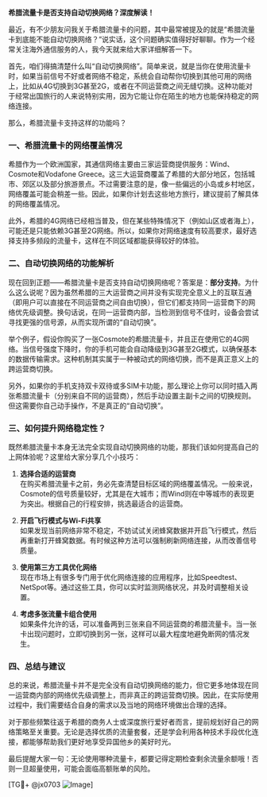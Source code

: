 **希腊流量卡是否支持自动切换网络？深度解读！**

最近，有不少朋友问我关于希腊流量卡的问题，其中最常被提及的就是“希腊流量卡到底能不能自动切换网络？”说实话，这个问题确实值得好好聊聊。作为一个经常关注海外通信服务的人，我今天就来给大家详细解答一下。

首先，咱们得搞清楚什么叫“自动切换网络”。简单来说，就是当你在使用流量卡时，如果当前信号不好或者网络不稳定，系统会自动帮你切换到其他可用的网络上，比如从4G切换到3G甚至2G，或者在不同运营商之间无缝切换。这种功能对于经常出国旅行的人来说特别实用，因为它能让你在陌生的地方也能保持稳定的网络连接。

那么，希腊流量卡支持这样的功能吗？

### 一、希腊流量卡的网络覆盖情况

希腊作为一个欧洲国家，其通信网络主要由三家运营商提供服务：Wind、Cosmote和Vodafone Greece。这三大运营商覆盖了希腊的大部分地区，包括城市、郊区以及部分旅游景点。不过需要注意的是，像一些偏远的小岛或乡村地区，网络覆盖可能会稍差一些。因此，如果你计划去这些地方旅行，建议提前了解具体的网络覆盖情况。

此外，希腊的4G网络已经相当普及，但在某些特殊情况下（例如山区或者海上），可能还是只能依赖3G甚至2G网络。所以，如果你对网络速度有较高要求，最好选择支持多频段的流量卡，这样在不同区域都能获得较好的体验。

### 二、自动切换网络的功能解析

现在回到正题——希腊流量卡是否支持自动切换网络呢？答案是：**部分支持**。为什么这么说呢？因为虽然希腊的三大运营商之间并没有实现完全意义上的互联互通（即用户可以直接在不同运营商之间自由切换），但它们都支持同一运营商下的网络优先级调整。换句话说，在同一运营商内部，当检测到信号不佳时，设备会尝试寻找更强的信号源，从而实现所谓的“自动切换”。

举个例子，假设你购买了一张Cosmote的希腊流量卡，并且正在使用它的4G网络。当信号强度下降时，你的手机可能会自动降级到3G甚至2G模式，以确保基本的数据传输需求。这种机制其实属于一种被动式的网络切换，而不是真正意义上的跨运营商切换。

另外，如果你的手机支持双卡双待或多SIM卡功能，那么理论上你可以同时插入两张希腊流量卡（分别来自不同的运营商），然后手动设置主副卡之间的切换规则。但这需要你自己动手操作，不是真正的“自动切换”。

### 三、如何提升网络稳定性？

既然希腊流量卡本身无法完全实现自动切换网络的功能，那我们该如何提高自己的上网体验呢？这里给大家分享几个小技巧：

1. **选择合适的运营商**  
   在购买希腊流量卡之前，务必先查清楚目标区域的网络覆盖情况。一般来说，Cosmote的信号质量较好，尤其是在大城市；而Wind则在中等城市的表现更为突出。根据自己的行程安排，挑选最适合的运营商。

2. **开启飞行模式与Wi-Fi共享**  
   如果发现当前网络非常不稳定，不妨试试关闭蜂窝数据并开启飞行模式，然后再重新打开蜂窝数据。有时候这种方法可以强制刷新网络连接，从而改善信号质量。

3. **使用第三方工具优化网络**  
   现在市场上有很多专门用于优化网络连接的应用程序，比如Speedtest、NetSpot等。通过这些工具，你可以实时监测网络状况，并及时调整相关设置。

4. **考虑多张流量卡组合使用**  
   如果条件允许的话，可以准备两到三张来自不同运营商的希腊流量卡。当一张卡出现问题时，立即切换到另一张，这样可以最大程度地避免断网的情况发生。

### 四、总结与建议

总的来说，希腊流量卡并不是完全没有自动切换网络的能力，但它更多地体现在同一运营商内部的网络优先级调整上，而非真正的跨运营商切换。因此，在实际使用过程中，我们需要结合自身的需求以及当地的网络环境做出合理的选择。

对于那些频繁往返于希腊的商务人士或深度旅行爱好者而言，提前规划好自己的网络策略至关重要。无论是选择优质的流量套餐，还是学会利用各种技术手段优化连接，都能够帮助我们更好地享受异国他乡的美好时光。

最后提醒大家一句：无论使用哪种流量卡，都要记得定期检查剩余流量余额哦！否则一旦超量使用，可能会面临高额账单的风险。

[TG💪+ @jx0703 ![Image](https://github.com/user-attachments/assets/dbca1d08-cadb-493c-b0ec-ad6f7a83f270)]